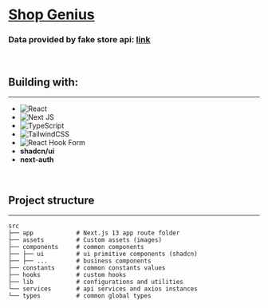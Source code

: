 # [Shop Genius](https://next-js-products-page.vercel.app/)

### Data provided by fake store api: [link](https://fakestoreapi.com/docs)
<br/>

## Building with:
<hr/>

- ![React](https://img.shields.io/badge/react-%2320232a.svg?style=for-the-badge&logo=react&logoColor=%2361DAFB)
- ![Next JS](https://img.shields.io/badge/Next-black?style=for-the-badge&logo=next.js&logoColor=white)
- ![TypeScript](https://img.shields.io/badge/typescript-%23007ACC.svg?style=for-the-badge&logo=typescript&logoColor=white)
- ![TailwindCSS](https://img.shields.io/badge/tailwindcss-%2338B2AC.svg?style=for-the-badge&logo=tailwind-css&logoColor=white)
- ![React Hook Form](https://img.shields.io/badge/React%20Hook%20Form-%23EC5990.svg?style=for-the-badge&logo=reacthookform&logoColor=white)
- **shadcn/ui**
- **next-auth**

<br/>

## Project structure
<hr/>

    src
    ├── app            # Next.js 13 app route folder
    ├── assets         # Custom assets (images)
    ├── components     # common components
    ├── ├── ui         # ui primitive components (shadcn)
    ├── ├── ...        # business components
    ├── constants      # common constants values
    ├── hooks          # custom hooks
    ├── lib            # configurations and utilities
    └── services       # api services and axios instances
    └── types          # common global types
